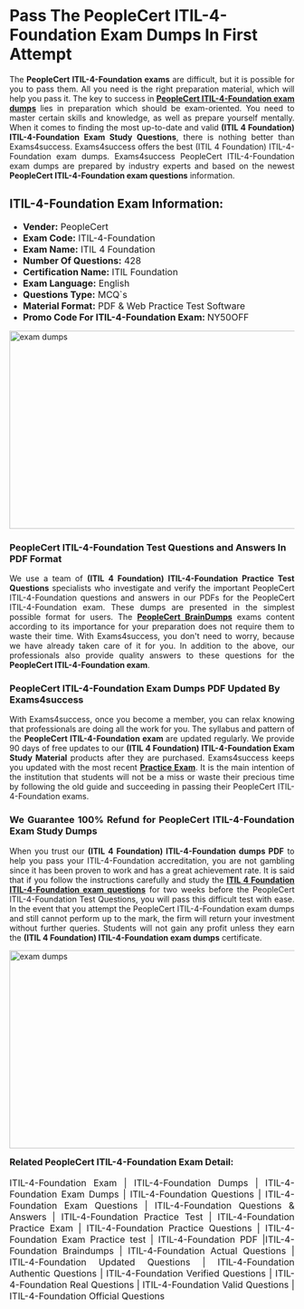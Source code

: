 <h1><strong><strong>Pass The PeopleCert ITIL-4-Foundation Exam Dumps In First Attempt</strong></strong></h1> <p style="text-align:justify">The <strong>PeopleCert ITIL-4-Foundation exams</strong> are difficult, but it is possible for you to pass them. All you need is the right preparation material, which will help you pass it. The key to success in <a href="https://www.exams4success.com/peoplecert/itil-4-foundation-pdf-exam-dumps"><strong>PeopleCert ITIL-4-Foundation exam dumps</strong></a> lies in preparation which should be exam-oriented. You need to master certain skills and knowledge, as well as prepare yourself mentally. When it comes to finding the most up-to-date and valid <strong>(ITIL 4 Foundation) ITIL-4-Foundation Exam Study Questions</strong>, there is nothing better than Exams4success. Exams4success offers the best (ITIL 4 Foundation) ITIL-4-Foundation exam dumps. Exams4success PeopleCert ITIL-4-Foundation exam dumps are prepared by industry experts and based on the newest <strong>PeopleCert ITIL-4-Foundation exam questions</strong> information.</p> <h2><strong><strong>ITIL-4-Foundation Exam Information:</strong></strong></h2> <ul> <li><span style="font-size:16px"><strong>Vender:</strong> PeopleCert</span></li> <li><span style="font-size:16px"><strong>Exam Code:</strong> ITIL-4-Foundation</span></li> <li><span style="font-size:16px"><strong>Exam Name:</strong> ITIL 4 Foundation</span></li> <li><span style="font-size:16px"><strong>Number Of Questions:</strong> 428</span></li> <li><span style="font-size:16px"><strong>Certification Name:</strong> ITIL Foundation</span></li> <li><span style="font-size:16px"><strong>Exam Language:</strong> English</span></li> <li><span style="font-size:16px"><strong>Questions Type:</strong> MCQ`s</span></li> <li><span style="font-size:16px"><strong>Material Format:</strong> PDF & Web Practice Test Software</span></li> <li><span style="font-size:16px"><strong>Promo Code For ITIL-4-Foundation Exam: </strong>NY50OFF</span></li> </ul> <p><a href="https://www.exams4success.com/peoplecert/itil-4-foundation-pdf-exam-dumps" rel="no-follow"><img alt="exam dumps" src="https://www.certcollections.com/uploads/content/infrist1.png" style="height:350px; width:750px" /></a></p> <h3><strong>PeopleCert ITIL-4-Foundation Test Questions and Answers In PDF Format</strong></h3> <p style="text-align:justify">We use a team of <strong>(ITIL 4 Foundation) ITIL-4-Foundation Practice Test Questions</strong> specialists who investigate and verify the important PeopleCert ITIL-4-Foundation questions and answers in our PDFs for the PeopleCert ITIL-4-Foundation exam. These dumps are presented in the simplest possible format for users. The <a href="https://www.exams4success.com/peoplecert-exam-dumps"><strong>PeopleCert BrainDumps</strong></a> exams content according to its importance for your preparation does not require them to waste their time. With Exams4success, you don't need to worry, because we have already taken care of it for you. In addition to the above, our professionals also provide quality answers to these questions for the<strong> PeopleCert ITIL-4-Foundation exam</strong>.</p> <h3><strong> PeopleCert ITIL-4-Foundation Exam Dumps PDF Updated By Exams4success</strong></h3> <p style="text-align:justify">With Exams4success, once you become a member, you can relax knowing that professionals are doing all the work for you. The syllabus and pattern of the <strong>PeopleCert ITIL-4-Foundation exam </strong>are updated regularly. We provide 90 days of free updates to our <strong>(ITIL 4 Foundation) ITIL-4-Foundation Exam Study Material</strong> products after they are purchased. Exams4success keeps you updated with the most recent <a href="https://www.exams4success.com/"><strong>Practice Exam</strong></a>. It is the main intention of the institution that students will not be a miss or waste their precious time by following the old guide and succeeding in passing their PeopleCert ITIL-4-Foundation exams.</p> <h3 style="text-align:justify"><strong>We Guarantee 100% Refund for PeopleCert ITIL-4-Foundation Exam Study Dumps</strong></h3> <p style="text-align:justify">When you trust our <strong>(ITIL 4 Foundation) ITIL-4-Foundation dumps PDF</strong> to help you pass your ITIL-4-Foundation accreditation, you are not gambling since it has been proven to work and has a great achievement rate. It is said that if you follow the instructions carefully and study the <a href="https://www.exams4success.com/peoplecert/itil-4-foundation-pdf-exam-dumps"><strong>ITIL 4 Foundation ITIL-4-Foundation exam questions</strong></a> for two weeks before the PeopleCert ITIL-4-Foundation Test Questions, you will pass this difficult test with ease. In the event that you attempt the PeopleCert ITIL-4-Foundation exam dumps and still cannot perform up to the mark, the firm will return your investment without further queries. Students will not gain any profit unless they earn the <strong>(ITIL 4 Foundation) ITIL-4-Foundation exam dumps</strong> certificate.</p> <p style="text-align:justify"><a href="https://www.exams4success.com/peoplecert/itil-4-foundation-pdf-exam-dumps" rel="no-follow"><img alt="exam dumps" src="https://www.certcollections.com/uploads/content/free_demo1.png" style="height:350px; width:750px" /></a></p> <p style="text-align:justify"><span style="font-size:16px"><strong>Related PeopleCert ITIL-4-Foundation Exam Detail:</strong></span><br /> <br /> <span style="font-size:16px">ITIL-4-Foundation Exam | ITIL-4-Foundation Dumps | ITIL-4-Foundation Exam Dumps | ITIL-4-Foundation Questions | ITIL-4-Foundation Exam Questions | ITIL-4-Foundation Questions & Answers | ITIL-4-Foundation Practice Test | ITIL-4-Foundation Practice Exam | ITIL-4-Foundation Practice Questions | ITIL-4-Foundation Exam Practice test | ITIL-4-Foundation PDF |ITIL-4-Foundation Braindumps | ITIL-4-Foundation Actual Questions | ITIL-4-Foundation Updated Questions | ITIL-4-Foundation Authentic Questions | ITIL-4-Foundation Verified Questions | ITIL-4-Foundation Real Questions | ITIL-4-Foundation Valid Questions | ITIL-4-Foundation Official Questions</span></p>
